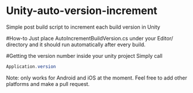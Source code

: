 # Unity-auto-version-increment
Simple post build script to increment each build version in Unity

#How-to
Just place AutoIncrementBuildVersion.cs under your Editor/ directory and it should run automatically after every build.

#Getting the version number inside your unity project
Simply call 
```C#
Application.version
```

Note: only works for Android and iOS at the moment. Feel free to add other platforms and make a pull request.
